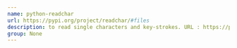 ```yaml
---
name: python-readchar
url: https://pypi.org/project/readchar/#files
description: to read single characters and key-strokes. URL : https://pypi.org/project/readchar/#files Groups : None
group: None
---
```

